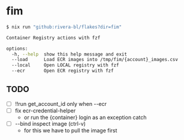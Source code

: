 # fim

````bash
$ nix run "github:rivera-bl/flakes?dir=fim"

Container Registry actions with fzf

options:
  -h, --help  show this help message and exit
  --load      Load ECR images into /tmp/fim/{account}_images.csv
  --local     Open LOCAL registry with fzf
  --ecr       Open ECR registry with fzf
````

## TODO

- [ ] !!run get_account_id only when --ecr
- [ ] fix ecr-credential-helper
  - or run the {container} login as an exception catch
- [ ] --bind inspect image (ctrl-v)
  - for this we have to pull the image first
